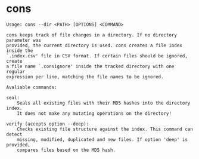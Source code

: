 cons
====

    Usage: cons --dir <PATH> [OPTIONS] <COMMAND>
    
    cons keeps track of file changes in a directory. If no directory parameter was
    provided, the current directory is used. cons creates a file index inside the
    `.index.csv' file in CSV format. If certain files should be ignored, create
    a file name `.consignore' inside the tracked directory with one regular
    expression per line, matching the file names to be ignored.
    
    Avaliable commands:
    
    seal:
    	Seals all existing files with their MD5 hashes into the directory index.
    	It does not make any mutating operations on the directory!
    
    verify (accepts option --deep):
    	Checks existing file structure against the index. This command can detect 
    	missing, modified, duplicated and new files. If option 'deep' is provided, 
    	compares files based on the MD5 hash.
